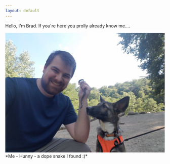 ```yaml
---
layout: default
--- 
```


Hello, I'm Brad. If you're here you prolly already know me....

<img alt="me" src="/img/whoami/me.jpg">
*Me - Hunny - a dope snake I found :)*

<!-- 
Comments, comments are where it matters

You want to know who I am?
I'm another statistic in the world of man.
Just an iteration of Divorced++.
It wasn't my choice!
She slept with someone else
I begged her to come back home regardless
and she didn't

SHE filed for divorce
i fought

SHE hired a lawyer... at that point, what can i do??
So here I am, sitting in my house, alone, bored, and unloved.

--> 

